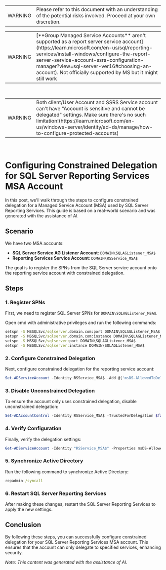<br>
<table>
<td>WARNING</td>
<td>Please refer to this document with an understanding of the potential risks involved. Proceed at your own discretion.</td>
</table>
<table>
<td>WARNING</td>
<td>[**Group Managed Service Accounts** aren't supported as a report server service account](https://learn.microsoft.com/en-us/sql/reporting-services/install-windows/configure-the-report-server-service-account-ssrs-configuration-manager?view=sql-server-ver16#choosing-an-account).  Not officially supported by MS but it might still work</td>
</table>
<br>
<table>
<td>WARNING</td>
<td>Both client/User Account and SSRS Service account can't have "Account is sensitive and cannot be delegated" settings. Make sure there's no such limitation!(https://learn.microsoft.com/en-us/windows-server/identity/ad-ds/manage/how-to-configure-protected-accounts)</td>
</table>
<br>

# Configuring Constrained Delegation for SQL Server Reporting Services MSA Account

In this post, we'll walk through the steps to configure constrained delegation for a Managed Service Account (MSA) used by SQL Server Reporting Services. This guide is based on a real-world scenario and was generated with the assistance of AI.

## Scenario

We have two MSA accounts:
- **SQL Server Service AG Listener Account**: `DOMAIN\SQLAGListener_MSA$`
- **Reporting Services Service Account**: `DOMAIN\RSService_MSA$`

The goal is to register the SPNs from the SQL Server service account onto the reporting service account with constrained delegation.

## Steps

### 1. Register SPNs

First, we need to register SQL Server SPNs for `DOMAIN\SQLAGListener_MSA$`.

Open cmd with administrative privileges and run the following commands:

```cmd
setspn -S MSSQLSvc/sqlserver.domain.com:port DOMAIN\SQLAGListener_MSA$
setspn -S MSSQLSvc/sqlserver.domain.com:instance DOMAIN\SQLAGListener_MSA$
setspn -S MSSQLSvc/sqlserver:port DOMAIN\SQLAGListener_MSA$
setspn -S MSSQLSvc/sqlserver:instance DOMAIN\SQLAGListener_MSA$
```

### 2. Configure Constrained Delegation

Next, configure constrained delegation for the reporting service account:

```powershell
Set-ADServiceAccount -Identity RSService_MSA$ -Add @{'msDS-AllowedToDelegateTo'='MSSQLSvc/sqlserver.domain.com:port','MSSQLSvc/sqlserver.domain.com:instance','MSSQLSvc/sqlserver:port','MSSQLSvc/sqlserver:instance'}
```

### 3. Disable Unconstrained Delegation

To ensure the account only uses constrained delegation, disable unconstrained delegation:

```powershell
Set-ADAccountControl -Identity RSService_MSA$ -TrustedForDelegation $false -TrustedToAuthForDelegation $true
```

### 4. Verify Configuration

Finally, verify the delegation settings:

```powershell
Get-ADServiceAccount -Identity "RSService_MSA$" -Properties msDS-AllowedToDelegateTo
```

### 5. Synchronize Active Directory

Run the following command to synchronize Active Directory:

```cmd
repadmin /syncall
```

### 6. Restart SQL Server Reporting Services

After making these changes, restart the SQL Server Reporting Services to apply the new settings.

## Conclusion

By following these steps, you can successfully configure constrained delegation for your SQL Server Reporting Services MSA account. This ensures that the account can only delegate to specified services, enhancing security.

*Note: This content was generated with the assistance of AI.*
